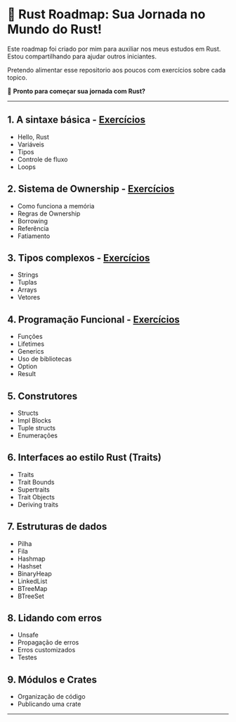 # 🦀 **Rust Roadmap: Sua Jornada no Mundo do Rust!**  

Este roadmap foi criado por mim para auxiliar nos meus estudos em Rust.
Estou compartilhando para ajudar outros iniciantes.

Pretendo alimentar esse repositorio aos poucos com exercícios sobre cada topico.

🚀 **Pronto para começar sua jornada com Rust?**

---

## 1. A sintaxe básica -  [Exercícios](https://github.com/Ricardo7c/Rust-Roadmap/tree/50f03dd0d577526c0cccbc0fcc9814516a229fbf/01%20-%20Sintaxe%20Basica)

- Hello, Rust
- Variáveis
- Tipos
- Controle de fluxo
- Loops

## 2. Sistema de Ownership - [Exercícios](https://github.com/Ricardo7c/Rust-Roadmap/tree/e66da4b076b0d625c81c495eff6768ef29275330/02%20-%20Sistema%20de%20Ownership)

- Como funciona a memória
- Regras de Ownership
- Borrowing
- Referência
- Fatiamento

## 3. Tipos complexos - [Exercícios](https://github.com/Ricardo7c/Rust-Roadmap/tree/e66da4b076b0d625c81c495eff6768ef29275330/03%20-%20Tipos%20Complexos)

- Strings
- Tuplas
- Arrays
- Vetores

## 4. Programação Funcional - [Exercícios](https://github.com/Ricardo7c/Rust-Roadmap/tree/e66da4b076b0d625c81c495eff6768ef29275330/04%20-%20Programa%C3%A7%C3%A3o%20Funcional)

- Funções
- Lifetimes
- Generics
- Uso de bibliotecas
- Option
- Result

## 5. Construtores

- Structs
- Impl Blocks
- Tuple structs
- Enumerações

## 6. Interfaces ao estilo Rust (Traits)

- Traits
- Trait Bounds
- Supertraits
- Trait Objects
- Deriving traits

## 7. Estruturas de dados

- Pilha
- Fila
- Hashmap
- Hashset
- BinaryHeap
- LinkedList
- BTreeMap
- BTreeSet

## 8. Lidando com erros

- Unsafe
- Propagação de erros
- Erros customizados
- Testes

## 9. Módulos e Crates

- Organização de código
- Publicando uma crate

---
